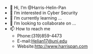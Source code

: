 - 👋 Hi, I’m @Harris-Helin-Pan
- 👀 I’m interested in Cyber Security
- 🌱 I’m currently learning ...
- 💞️ I’m looking to collaborate on ...
- 📫 How to reach me 
    - Phone:(319)859-4473
    - E-mail:Helian17@uni.edu
    - Website:http://www.harrispan.com

<!---
Harris-Helin-Pan/Harris-Helin-Pan is a ✨ special ✨ repository because its `README.md` (this file) appears on your GitHub profile.
You can click the Preview link to take a look at your changes.
--->
